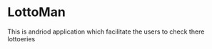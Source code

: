 LottoMan
========

This is andriod application which facilitate the users to check there lottoeries 
